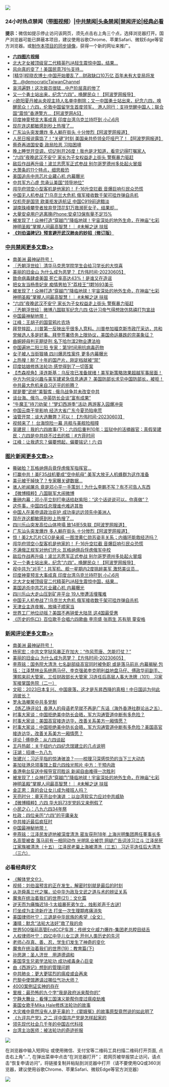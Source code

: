 ![](https://raw.githubusercontent.com/jsvpn/jsproxy/dev/64photo/fqnews-qr.jpg)

<div id="tt">
<h3>24小时热点禁闻（<a href="https://aaa.v2dns.tk/?QAjUl=BgRp5UNKRn&T5Vk=fPVH&Q59Ab=WxGE" target="_blank">带图视频</a>）|<a href="#%E4%B8%AD%E5%85%B1%E7%A6%81%E9%97%BB%E6%9B%B4%E5%A4%9A%E6%96%87%E7%AB%A0">中共禁闻</a>|<a href="#%E5%9B%BE%E7%89%87%E6%96%B0%E9%97%BB%E6%9B%B4%E5%A4%9A%E6%96%87%E7%AB%A0">头条禁闻</a>|<a href="#%E6%96%B0%E9%97%BB%E8%AF%84%E8%AE%BA%E6%9B%B4%E5%A4%9A%E6%96%87%E7%AB%A0">禁闻评论|<a href="#%E5%BF%85%E7%9C%8B%E7%BB%8F%E5%85%B8%E5%A5%BD%E6%96%87">经典必看</a></h3>
<div><b>提示：</b>微信如提示停止访问该网页，须先点击右上角三个点，选择浏览器打开。国产浏览器可能已屏蔽本项目，建议使用谷歌Chrome、苹果Safari、微软Edge等官方浏览器。或<a href="%E5%88%B6%E4%BD%9Cgit%E7%A6%81%E9%97%BB%E9%95%9C%E5%83%8F.md">制作本项目的同步镜像</a>，获得一个新的网址来推广。</div>
<ul>
<li><b><a href="http://d2.v2rss.gq/64.mp4" target="_blank">六四图片视频</a></b></li>
<li><a href="/topimagenews/20230605/1892984.md">北大才女被顶级官二代精英PUA轻生震惊中国，结果…</a></li>
<li><a href="/cnnews/20230605/1892992.md">风向真的变了！美国民意76％支持…</a></li>
<li><a href="/sohnews/20230605/1892963.md">[精华]程晓农博士:中国开始要乱了…财政缺口10万亿 百年未有大变局将发生...@democraticTaiwanChannel</a></li>
<li><a href="/finance/20230605/1892985.md">哀鸿遍野！这次裁员很猛…中产阶层真的惨了</a></li>
<li><a href="/topimagenews/20230605/1893026.md">又一个勇士站出来，纪念“六四”，唤醒民众！【阿波罗网报导】</a></li>
<li><a href="/sohnews/20230605/1893071.md">🔥欧阳夏丹被从央视主持人名单中剔除；又一中国勇士站出来，纪念六四，唤醒民众！六四，伦敦中国留学生首度领军， 港人同行：支持觉醒中国人；联合国“震惊”香港警方...【阿波罗网AS】</a></li>
<li><a href="/topimagenews/20230605/1893003.md">印度神童预言大事成真 印度台湾乌克兰持吓到 小心6月</a></li>
<li><a href="/topimagenews/20230606/1893233.md">现在连这都敏感到秒上热搜了...</a></li>
<li><a href="/topimagenews/20230605/1893114.md">广东汕头突发爆炸 多人躺在街头 十分惨烈【阿波罗网报道】</a></li>
<li><a href="/cnnews/20230605/1893017.md">人民日报说露馅了！“关键”时刻 美国亲共侨领全吓哑巴了！【阿波罗网报道】</a></li>
<li><a href="/ccpdope/20230606/1893188.md">蔡奇再进国安委 政局险恶 习陷困境</a></li>
<li><a href="/lifebaike/20230605/1893006.md">晚上睡觉开空调，切记别开26度！我也是才知道，看完记得叮嘱家人</a></li>
<li><a href="/cbnews/20230605/1893040.md">“六四”夜晚武汉不安宁 家长为子女权益走上街头 警察暴力驱赶</a></li>
<li><a href="/topimagenews/20230605/1893036.md">敌后作战再升级！波兰志愿军正式参战 别尔哥罗德州多处起火冒烟</a></li>
<li><a href="/lifebaike/20230606/1893212.md">大萧条的11个特点，细思极恐</a></li>
<li><a href="/topimagenews/20230605/1892975.md">美国追杀中共芯片业藏心机 内幕曝光</a></li>
<li><a href="/ccpdope/20230606/1893180.md">中共军方心虚 忽承认美国“领导地位”</a></li>
<li><a href="/topimagenews/20230605/1893052.md">闯华府领空小型客机是他家的！ F-16升空拦截 音爆巨响引民众恐慌</a></li>
<li><a href="/topimagenews/20230605/1892970.md">中国无人机参战了!乌克兰大危机 俄军接收数千架可挂炸弹自杀机</a></li>
<li><a href="/finance/20230606/1893252.md">仅机壳是国货 欧美拒发适航证 中国C919前途黯淡</a></li>
<li><a href="/sports/20230605/1892990.md">湖南珠峰攀登者放弃登顶花$1万救濒死女子，结果却…</a></li>
<li><a href="/cnnews/20230606/1893206.md">大量安卓用户逃离换iPhone:安卓13保有量不足15%</a></li>
<li><a href="/comments/20230605/1893060.md">被发现了！众神打造“穿越门”降临地球！宇宙深处的地外生命，在神庙“七彩神明圣殿”掌握人间最高智慧！｜ #未解之谜 扶摇</a></li>
<li><b><a href="/comments/20200207/1272816.md" target="_blank">《刘伯温碑记》预言避开武汉肺炎的妙招（修订版）</a></b></li>
</ul>
</div>

<div class="catlist">
<h3><a href="/cbnews/" target="_blank">中共禁闻</a><span><a href="/cbnews/" target="_blank" rel="nofollow">更多文章>></a></span></h3>
<ul>
<li><a href="/comments/20230606/1893351.md" target="_blank">南美洲 最神祕符号！</a></li>
<li><a href="/cbnews/20230606/1893317.md" target="_blank">〖兲朝浮世绘〗清华马克思学院学生会给习学长的大惊喜</a></li>
<li><a href="/comments/20230606/1893271.md" target="_blank">美丽的旧金山 为什么成为恶梦？【方伟时间-20230605】</a></li>
<li><a href="/cbnews/20230606/1893234.md" target="_blank">致命病毒肆虐美国 死亡率高达43%！是谁又在造谣</a></li>
<li><a href="/cbnews/20230606/1893169.md" target="_blank">把女友当杨贵妃宠 痴情男拍下“荔枝王”1颗1693美元</a></li>
<li><a href="/comments/20230605/1893060.md" target="_blank">被发现了！众神打造“穿越门”降临地球！宇宙深处的地外生命，在神庙“七彩神明圣殿”掌握人间最高智慧！｜ #未解之谜 扶摇</a></li>
<li><a href="/cbnews/20230605/1893040.md" target="_blank">“六四”夜晚武汉不安宁 家长为子女权益走上街头 警察暴力驱赶</a></li>
<li><a href="/cbnews/20230605/1892939.md" target="_blank">〖兲朝浮世绘〗微博八国联军纪念六四 估计习帝气得想效仿慈禧打包宣战</a></li>
<li><a href="/comments/20230605/1892865.md" target="_blank">中国最神秘地带！</a></li>
<li><a href="/cbnews/20230605/1892856.md" target="_blank">江峰：王胡子的国营鸦片农场</a></li>
<li><a href="/comments/20230604/1892749.md" target="_blank">拜登摔跤，川普第一反映出乎很多人意料。川普参加福克斯市政厅采访，共和党候选人多是好事。拜登签署债务上限协议，美国命运暴跌的完美象征？</a></li>
<li><a href="/cbnews/20230604/1892692.md" target="_blank">曲婉婷母判无期徒刑 名下哈尔滨2物业遭法拍</a></li>
<li><a href="/cbnews/20230604/1892685.md" target="_blank">中国遍地二阳三阳 专家：第1时间用抗病毒药物</a></li>
<li><a href="/cbnews/20230604/1892666.md" target="_blank">女子被人当街狠捅 四川爆恶性案件 更多内幕曝光</a></li>
<li><a href="/cbnews/20230604/1892634.md" target="_blank">上热搜！盼了十年的国产片，刚定档就被“禁”</a></li>
<li><a href="/comments/20230604/1892609.md" target="_blank">印度姑娘修炼法轮功 感觉得到了一切答案</a></li>
<li><a href="/comments/20230604/1892607.md" target="_blank">【杰森视角】泽连斯基：乌反攻已准备就绪！美军新策略效果超越军事层面！中方为何没兴趣与美军建紧急信息通道？ 美国防部长求见中国防部长，被拒！中共最大危机来自习近平的折腾？</a></li>
<li><a href="/cbnews/20230604/1892597.md" target="_blank">就是要“武统”美智库 : 俄乌战争并未改变中共</a></li>
<li><a href="/cbnews/20230604/1892596.md" target="_blank">谈台海、俄乌…中英防长会谈“富有成果”</a></li>
<li><a href="/cbnews/20230604/1892584.md" target="_blank">“牛魔王”持刀劝架！“梦幻西游季”活动 两游客入园爆冲突</a></li>
<li><a href="/cbnews/20230604/1892583.md" target="_blank">中国云南干旱影响 经济大省广东今夏恐陷电荒</a></li>
<li><a href="/comments/20230604/1892561.md" target="_blank">油管开禁：谈大选舞弊？可以！【方伟时间-20230603】</a></li>
<li><a href="/cbnews/20230604/1892511.md" target="_blank">视频来了！ 台海惊险一幕 共舰与美舰险相撞</a></li>
<li><a href="/comments/20230604/1892508.md" target="_blank">吴建民｜我的六四故事(下)：六四后重判10年；监狱中的活摘器官；真假吴建民；六四是中共绕不过去的槛｜#方菲时间</a></li>
<li><a href="/cbnews/20230604/1892503.md" target="_blank">江峰：让我遗忘？偏要想起，偏要铭记！六·四</a></li>

</ul>
</div>
<div class="catlist">
<h3><a href="/topimagenews/" target="_blank">图片新闻</a><span><a href="/topimagenews/" target="_blank" rel="nofollow">更多文章>></a></span></h3>
<ul>
<li><a href="/topimagenews/20230606/1893372.md" target="_blank">撕破脸？瓦格纳佣兵竟俘虏俄军指挥官…</a></li>
<li><a href="/topimagenews/20230606/1893359.md" target="_blank">打赢中共！美F35战机要成“空中航母” 美军大放无人机蜂群为这作准备</a></li>
<li><a href="/topimagenews/20230606/1893358.md" target="_blank">美元被干掉快了？专家曝关键数据…</a></li>
<li><a href="/topimagenews/20230606/1893350.md" target="_blank">骇人听闻屠杀 竟是邓小平一手策划！为什么李鹏不写？有不可告人东西</a></li>
<li><a href="/topimagenews/20230606/1893339.md" target="_blank">【微博精粹】八国联军大闹微博</a></li>
<li><a href="/topimagenews/20230606/1893338.md" target="_blank">重磅内幕：邓小平立刻打电话给赵紫阳：“这个话说说可以，你真做”？</a></li>
<li><a href="/topimagenews/20230606/1893324.md" target="_blank">这件事，中国四任总理谁也难逃其咎</a></li>
<li><a href="/topimagenews/20230606/1893242.md" target="_blank">中国人在美申请政治庇护 成功率远远领先中美洲人</a></li>
<li><a href="/topimagenews/20230606/1893233.md" target="_blank">现在连这都敏感到秒上热搜了&#8230;</a></li>
<li><a href="/topimagenews/20230605/1893115.md" target="_blank">四川乐山突发高位山体垮塌 致14死5失联【阿波罗网报道】</a></li>
<li><a href="/topimagenews/20230605/1893114.md" target="_blank">广东汕头突发爆炸 多人躺在街头 十分惨烈【阿波罗网报道】</a></li>
<li><a href="/topimagenews/20230605/1893069.md" target="_blank">惊！美2大芯片CEO是亲戚 一图泄黄仁勋苏姿丰关系；内循环能救经济吗？</a></li>
<li><a href="/topimagenews/20230605/1893052.md" target="_blank">闯华府领空小型客机是他家的！ F-16升空拦截 音爆巨响引民众恐慌</a></li>
<li><a href="/topimagenews/20230605/1893043.md" target="_blank">不满俄正规军对他们开火 瓦格纳佣兵俘虏俄军中校</a></li>
<li><a href="/topimagenews/20230605/1893036.md" target="_blank">敌后作战再升级！波兰志愿军正式参战 别尔哥罗德州多处起火冒烟</a></li>
<li><a href="/topimagenews/20230605/1893026.md" target="_blank">又一个勇士站出来，纪念“六四”，唤醒民众！【阿波罗网报导】</a></li>
<li><a href="/topimagenews/20230605/1893025.md" target="_blank">视中共为“对手”！共军机、舰一星期内2度挑衅美军 激怒美议员…</a></li>
<li><a href="/topimagenews/20230605/1893003.md" target="_blank">印度神童预言大事成真 印度台湾乌克兰持吓到 小心6月</a></li>
<li><a href="/topimagenews/20230605/1892984.md" target="_blank">北大才女被顶级官二代精英PUA轻生震惊中国，结果…</a></li>
<li><a href="/topimagenews/20230605/1892975.md" target="_blank">美国追杀中共芯片业藏心机 内幕曝光</a></li>
<li><a href="/topimagenews/20230605/1892971.md" target="_blank">四川乐山大走山压到矿井平台 19人惨遭活埋罹难</a></li>
<li><a href="/topimagenews/20230605/1892970.md" target="_blank">中国无人机参战了!乌克兰大危机 俄军接收数千架可挂炸弹自杀机</a></li>
<li><a href="/topimagenews/20230605/1892948.md" target="_blank">天津业主连夜搬，放绳子顺家当</a></li>
<li><a href="/topimagenews/20230605/1892941.md" target="_blank">世界工厂地位动摇？美国不再钟爱大陆货 这4国最受惠</a></li>
<li><a href="/topimagenews/20230605/1892935.md" target="_blank">《历史的伤口》百位歌手合唱六四歌曲 李宗盛 张雨生 苏有朋 童安格</a></li>

</ul>
</div>
<div class="catlist">
<h3><a href="/comments/" target="_blank">新闻评论</a><span><a href="/comments/" target="_blank" rel="nofollow">更多文章>></a></span></h3>
<ul>
<li><a href="/comments/20230606/1893351.md" target="_blank">南美洲 最神祕符号！</a></li>
<li><a href="/comments/20230606/1893297.md" target="_blank">杨宪宏：中共文字狱风暴正在加大：“作风荒唐、怎能打仗？”</a></li>
<li><a href="/comments/20230606/1893271.md" target="_blank">美丽的旧金山 为什么成为恶梦？【方伟时间-20230605】</a></li>
<li><a href="/comments/20230606/1893270.md" target="_blank">李燕铭：国务院大清洗 七名副部级高官同时被免职 或是落马前兆 内幕揭秘 包括：江泽慧林业系统两马仔、李克强弟李克明利益地盘马仔、傅政华前副手、薄熙来前大管家、三任财政部长大管家 习连任后高层人事大洗牌（101） 习家军接掌国务院（二一）</a></li>
<li><a href="/comments/20230606/1893265.md" target="_blank">文昭：2023日本复兴、中国衰落，这才是东昇西降的真相！中日国运为何此消彼长？</a></li>
<li><a href="/comments/20230606/1893264.md" target="_blank">罗永浩嘲笑中共多党制</a></li>
<li><a href="/comments/20230606/1893186.md" target="_blank">【练乙铮评论】香港人的母语老早就不再是广东话（海外香港社群论丛之五）</a></li>
<li><a href="/comments/20230605/1893138.md" target="_blank">时事大家谈：中国拒绝美中防长会晤，军方沟通管道中断有多危险？</a></li>
<li><a href="/comments/20230605/1893131.md" target="_blank">时事大家谈：美国高官接连访华，改善关系美方一厢情愿？</a></li>
<li><a href="/comments/20230605/1893119.md" target="_blank">时事大家谈：中国拒绝美中防长会晤，军方沟通管道中断有多危险？美国高官接连访华，改善关系美方一厢情愿？</a></li>
<li><a href="/comments/20230605/1893093.md" target="_blank">评论 | 傅申奇：从六四谈起</a></li>
<li><a href="/comments/20230605/1893092.md" target="_blank">王丹热邮：关于纽约六四纪念馆建立的几点说明</a></li>
<li><a href="/comments/20230605/1893085.md" target="_blank">汪湖：招魂一九八九</a></li>
<li><a href="/comments/20230605/1893077.md" target="_blank">张建兴：习近平指的惊涛骇浪？——梳理习深感惊恐的当下三大动态</a></li>
<li><a href="/comments/20230605/1893076.md" target="_blank">美加驻港总领事馆上载六四烛光照片 中方：干预内政</a></li>
<li><a href="/comments/20230605/1893075.md" target="_blank">香港电台反送中报导官司胜诉 新闻自由难得一次胜利</a></li>
<li><a href="/comments/20230605/1893060.md" target="_blank">被发现了！众神打造“穿越门”降临地球！宇宙深处的地外生命，在神庙“七彩神明圣殿”掌握人间最高智慧！｜ #未解之谜 扶摇</a></li>
<li><a href="/comments/20230605/1893054.md" target="_blank">金正恩：真的会让女儿成为接班人吗？</a></li>
<li><a href="/comments/20230605/1892934.md" target="_blank">天亮时分：章天亮台中演讲 ：以台湾软实力应对中共威胁</a></li>
<li><a href="/comments/20230605/1892925.md" target="_blank">【微博精粹】六四 华大妈73岁党妈又来例假了</a></li>
<li><a href="/comments/20230605/1892917.md" target="_blank">小民之心：八九六四34年祭</a></li>
<li><a href="/comments/20230605/1892896.md" target="_blank">杜政：四位亲历“六四”的平庸亲友</a></li>
<li><a href="/comments/20230605/1892877.md" target="_blank">中共接近最后疯狂时</a></li>
<li><a href="/comments/20230605/1892865.md" target="_blank">中国最神秘地带！</a></li>
<li><a href="/comments/20230605/1892864.md" target="_blank">李燕铭：江泽民发迹地被深度清洗 密友获刑18年 上海光明集团两任董事长多名高管被查 落马前有一相同动作 光明乳业被罚 网疑广告词涉习江斗 江泽民死江家族被清洗（十五） 江泽民老巢上海被清洗（三五） 习近平连任后大清洗（三六）</a></li>

</ul>
</div>

<div class="catlist">
<h3>必看经典好文</h3>
<ul>
<li><a href="/bookwiki/20130610/138400.md" target="_blank">《解体党文化》</a></li>
<li><a href="/comments/20200628/1351782.md" target="_blank">视频：刘伯温预言的正在发生，解密时刻就是最后的时刻</a></li>
<li><a href="/tculture/20180501/935934.md" target="_blank">从尧舜禹三代之嘱，论中华为政及文武之道与术的辨证关系</a></li>
<li><a href="/comments/20180802/980476.md" target="_blank">魔鬼在统治着我们的世界(21)：文化篇</a></li>
<li><a href="/tculture/20190304/1091068.md" target="_blank">逆天而为痛悔迟18-1:太祖暴死弟乍立，烛影斧声千古谜1</a></li>
<li><a href="/cbnews/20210810/1603566.md" target="_blank">打坐成为主流新疗法 打坐一次生理期疼痛消失</a></li>
<li><a href="/comments/20220928/1790417.md" target="_blank">美国律师叶宁：三退是中华民族的希望（全文）</a></li>
<li><a href="/comments/20210312/1502968.md" target="_blank">潘晴：默念“法轮大法好”救了我的命</a></li>
<li><a href="/comments/20220728/1764121.md" target="_blank">世界500强前高管EndCCP车游：传统文化威力爆炸-集团老总瞠目结舌</a></li>
<li><a href="/bannedvideo/20220806/1768296.md" target="_blank">人权律师叶宁：四亿中华儿女三退 开创人类历史的先河</a></li>
<li><a href="/cbnews/20211221/1668847.md" target="_blank">老师心存真、善、忍，学生们发生了神奇的变化</a></li>
<li><a href="/comments/20180716/972458.md" target="_blank">魔鬼在统治着我们的世界(19)：教育篇(下)</a></li>
<li><a href="/comments/20210216/1488350.md" target="_blank">孙思邈：圣人济世　用道德调和</a></li>
<li><a href="/comments/20210509/1542373.md" target="_blank">美国孪生兄弟学法轮功 成功戒毒身心巨变</a></li>
<li><a href="/cbnews/20211017/1639767.md" target="_blank">由《西游记》想到的管理问题</a></li>
<li><a href="/comments/20200211/1275071.md" target="_blank">中共肺炎：更大更猛烈的瘟疫或会再来</a></li>
<li><a href="/comments/20210728/1595695.md" target="_blank">巴黎中使馆邀请过哪位气功大师？</a></li>
<li><a href="/lifebaike/20201113/1430218.md" target="_blank">4000案例证实神的存在</a></li>
<li><a href="/lifebaike/20210115/1468011.md" target="_blank">里根：最恐怖的九个字“我是政府派来帮你的”</a></li>
<li><a href="/comments/20200527/1273654.md" target="_blank">宁静大舞台：看懂三国演义能帮你度过瘟疫劫难</a></li>
<li><a href="/comments/20200114/1258532.md" target="_blank">美国女歌手Mika Hale修炼法轮功的故事</a></li>
<li><a href="/lifebaike/20210511/1544066.md" target="_blank">大灾难中竟然没有人是无辜的？《窦娥冤》的故事原型竟然说的如此明了</a></li>
<li><a href="/bookonline/20131116/201055.md" target="_blank">《九评共产党》之二 评中国共产党是怎样起家的</a></li>
<li><a href="/comments/20220329/1711799.md" target="_blank">领先现代社会几千年的中国古代科技</a></li>
<li><a href="/comments/20200801/1373219.md" target="_blank">台湾主治医师：被法轮功的奇迹折服</a></li>

</ul>
</div>

![](https://raw.githubusercontent.com/jsvpn/jsproxy/dev/64photo/fqnews-qr.jpg)

在浏览器中输入短网址 或使用微信、支付宝等二维码工具扫描二维码打开页面, 点击右上角"...", 在弹出菜单中点击“在浏览器打开”； 若网页被举报禁止访问，请点击“恢复申请访问”，将链接复制并粘贴到浏览器中打开（请不要使用QQ或360浏览器，建议使用谷歌Chrome、苹果Safari、微软Edge等官方浏览器）

![](https://raw.githubusercontent.com/jsvpn/jsproxy/dev/64photo/wx.jpg)